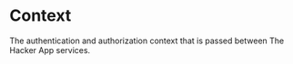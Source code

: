 # Context

The authentication and authorization context that is passed between The Hacker App services.
